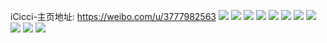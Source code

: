 iCicci-主页地址: https://weibo.com/u/3777982563 
![](https://wx4.sinaimg.cn/mw2000/e12f7063ly1h9f7ejrrugj20u014016n.jpg) 
![](https://wx4.sinaimg.cn/mw2000/e12f7063ly1h9f7ehu3pqj21400u048g.jpg) 
![](https://wx4.sinaimg.cn/mw2000/e12f7063ly1h9f7ekwizoj20u01407dn.jpg) 
![](https://wx4.sinaimg.cn/mw2000/e12f7063ly1h9f7enh6r1j21400u0wq0.jpg) 
![](https://wx4.sinaimg.cn/mw2000/e12f7063ly1h9f7g1ffcxj20u011cn51.jpg) 
![](https://wx4.sinaimg.cn/mw2000/e12f7063ly1h8s15z4cncj20ku14iaen.jpg) 
![](https://wx4.sinaimg.cn/mw2000/e12f7063ly1h8s19ladvej20u0140dlf.jpg) 
![](https://wx4.sinaimg.cn/mw2000/e12f7063ly1h8s19uuawfj20tz0zdq8n.jpg) 
![](https://wx4.sinaimg.cn/mw2000/e12f7063ly1h71jhc0rqdj20u01sxn1a.jpg) 
![](https://wx4.sinaimg.cn/mw2000/e12f7063ly1h71ji8dr9zj20u01sxq79.jpg) 
![](https://wx4.sinaimg.cn/mw2000/e12f7063ly1h71ji9a2ljj20u01sw0wh.jpg) 
